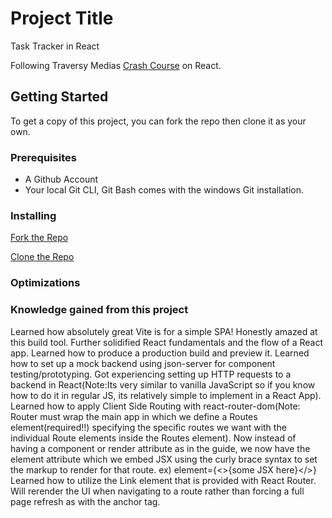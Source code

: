 # Project Title
Task Tracker in React

Following Traversy Medias [Crash Course](https://www.youtube.com/watch?v=w7ejDZ8SWv8) on React.

## Getting Started

To get a copy of this project, you can fork the repo then clone it as your own.

### Prerequisites
- A Github Account
- Your local Git CLI, Git Bash comes with the windows Git installation.

### Installing

[Fork the Repo](https://github.com/octocat/Spoon-Knife)

[Clone the Repo](https://docs.github.com/en/repositories/creating-and-managing-repositories/cloning-a-repository)

### Optimizations

### Knowledge gained from this project
Learned how absolutely great Vite is for a simple SPA! Honestly amazed at this build tool.
Further solidified React fundamentals and the flow of a React app.
Learned how to produce a production build and preview it.
Learned how to set up a mock backend using json-server for component testing/prototyping.
Got experiencing setting up HTTP requests to a backend in React(Note:Its very similar to vanilla JavaScript so if you know how to do it in regular JS, its relatively simple to implement in a React App).
Learned how to apply Client Side Routing with react-router-dom(Note: Router must wrap the main app in which we define a Routes element(required!!) specifying the specific routes we want with the individual Route elements inside the Routes element). Now instead of having a component or render attribute as in the guide, we now have the element attribute which we embed JSX using the curly brace syntax to set the markup to render for that route. ex) element={<>{some JSX here}</>}
Learned how to utilize the Link element that is provided with React Router. Will rerender the UI when navigating to a route rather than forcing a full page refresh as with the anchor tag.
